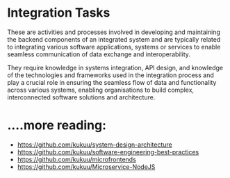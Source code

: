 # Integration Tasks
These are activities and processes involved in developing and maintaining the backend components of an integrated system and are typically related to integrating various software applications, systems or services to enable seamless communication of data exchange and interoperability.

They require knowledge in systems integration, API design, and knowledge of the technologies and frameworks used in the integration process and play a crucial role in ensuring the seamless flow of data and functionality across various systems, enabling organisations to build complex, interconnected software solutions and architecture.

# ....more reading:
- https://github.com/kukuu/system-design-architecture
- https://github.com/kukuu/software-engineering-best-practices
- https://github.com/kukuu/microfrontends
- https://github.com/kukuu/Microservice-NodeJS

